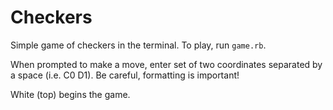 # Checkers

Simple game of checkers in the terminal.  To play, run `game.rb`.

When prompted to make a move, enter set of two coordinates separated by a space (i.e. C0 D1).
Be careful, formatting is important!

White (top) begins the game.
